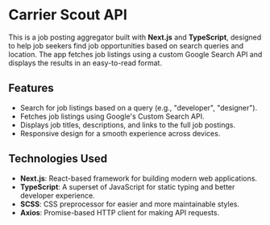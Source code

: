 # Carrier Scout API

This is a job posting aggregator built with **Next.js** and **TypeScript**, designed to help job seekers find job opportunities based on search queries and location. The app fetches job listings using a custom Google Search API and displays the results in an easy-to-read format.

## Features

- Search for job listings based on a query (e.g., "developer", "designer").
- Fetches job listings using Google's Custom Search API.
- Displays job titles, descriptions, and links to the full job postings.
- Responsive design for a smooth experience across devices.

## Technologies Used

- **Next.js**: React-based framework for building modern web applications.
- **TypeScript**: A superset of JavaScript for static typing and better developer experience.
- **SCSS**: CSS preprocessor for easier and more maintainable styles.
- **Axios**: Promise-based HTTP client for making API requests.
